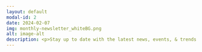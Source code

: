 ```yaml
---
layout: default
modal-id: 2
date: 2024-02-07
img: monthly-newsletter_whiteBG.png
alt: image-alt
description: <p>Stay up to date with the latest news, events, & trends in the Bitcoin mining and energy industries.</p><p>Download .pdf versions of the monthly newsletters here:</p><p><a href="/newsletters/256Foundation-Newsletter-2501_v1.pdf" target="_blank" rel="noopener noreferrer"><font color="orange">January 2025 - A Spark of Defiance</font></a></p><p><font size="2"><em>Learn how self-hosted solo mining works.</em></font></p><section id="contact" align="center"><div class="container"><div class="row"><div class="col-lg-8 text-center"><h3>Subscribe Here</h3><p>By entering an email address, you confirm you would like to receive emails from The 256 Foundation.</p></div></div><div class="row"><div class="col-lg-8 text-center"><form action="https://formspree.io/f/xkndjepy" method="POST" name="sentMessage" id="contactForm" novalidate><div class="row control-group"></div><div class="row control-group"><div class="form-group col-xs-12 floating-label-form-group controls"><label for="email">Email Address</label><input type="email" name="_replyto" class="form-control" placeholder="Email Address" id="email" required data-validation-required-message="Please enter your email address."><p class="help-block text-danger"></p></div></div><div><input type="hidden" name="_subject" value="New submission!"><input type="text" name="_gotcha" style="display:none" /></div></div></div><br><div id="success"></div><div class="row"><div class="col-lg-8 text-center"><button type="submit" class="btn btn-success btn-lg">Send</button></div></div></form></div></section><p>Click on any month below to fetch an archived newsletter.</p><p>Check back soon!</p>
---
```

